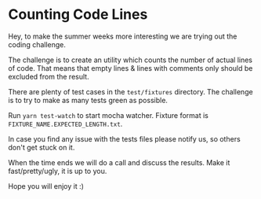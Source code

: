 # Counting Code Lines

Hey, to make the summer weeks more interesting we are trying out the coding challenge.

The challenge is to create an utility which counts the number of actual lines of code. That means that empty lines & lines with comments only should be excluded from the result.

There are plenty of test cases in the `test/fixtures` directory. The challenge is to try to make as many
tests green as possible.

Run `yarn test-watch` to start mocha watcher. Fixture format is `FIXTURE_NAME.EXPECTED_LENGTH.txt`.

In case you find any issue with the tests files please notify us, so others don't get stuck on it.

When the time ends we will do a call and discuss the results. Make it fast/pretty/ugly, it is up to you.

Hope you will enjoy it :)
